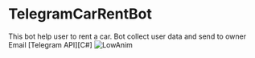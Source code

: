 # TelegramCarRentBot
This bot help user to rent a car. Bot collect user data and send to owner Email
[Telegram API][C#]
![LowAnim](https://user-images.githubusercontent.com/45435662/69967616-da633a80-1529-11ea-9306-f7f272ba895b.gif)
